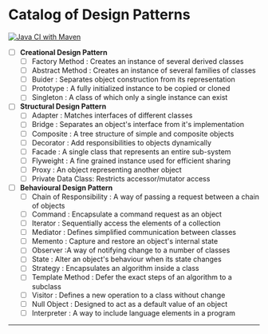 # Catalog of Design Patterns


[![Java CI with Maven](https://github.com/shravan20/design-patterns/actions/workflows/maven.yml/badge.svg)](https://github.com/shravan20/design-patterns/actions/workflows/maven.yml)

 - [ ] **Creational Design Pattern**
   - [ ] Factory Method : Creates an instance of several derived classes
   - [ ] Abstract Method : Creates an instance of several families of classes
   - [ ] Buider : Separates object construction from its representation
   - [ ] Prototype : A fully initialized instance to be copied or cloned
   - [ ] Singleton : A class of which only a single instance can exist

 - [ ] **Structural Design Pattern**
   - [ ] Adapter : Matches interfaces of different classes
   - [ ] Bridge : Separates an object's interface from it's implementation
   - [ ] Composite : A tree structure of simple and composite objects
   - [ ] Decorator : Add responsibilities to objects dynamically
   - [ ] Facade : A single class that represents an entire sub-system
   - [ ] Flyweight : A fine grained instance used for efficient sharing
   - [ ] Proxy :  An object representing another object
   - [ ] Private Data Class: Restricts accessor/mutator access

 - [ ] **Behavioural Design Pattern**
   - [ ] Chain of Responsibility : A way of passing a request between a chain of objects
   - [ ] Command : Encapsulate a command request as an object
   - [ ] Iterator : Sequentially access the elements of a collection
   - [ ] Mediator : Defines simplified communication between classes
   - [ ] Memento : Capture and restore an object's internal state
   - [ ] Observer :A way of notifying change to a number of classes 
   - [ ] State : Alter an object's behaviour when its state changes
   - [ ] Strategy : Encapsulates an algorithm inside a class
   - [ ] Template Method : Defer the exact steps of an algorithm to a subclass
   - [ ] Visitor : Defines a new operation to a class without change
   - [ ] Null Object : Designed to act as a default value of an object
   - [ ] Interpreter : A way to include language elements in a program 

----

